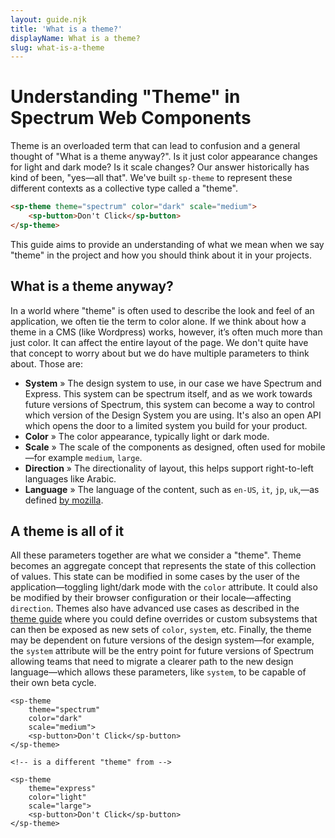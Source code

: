 ```yaml
---
layout: guide.njk
title: 'What is a theme?'
displayName: What is a theme?
slug: what-is-a-theme
---
```


# Understanding "Theme" in Spectrum Web Components

Theme is an overloaded term that can lead to confusion and a general thought of "What is a theme anyway?". Is it just color appearance changes for light and dark mode? Is it scale changes? Our answer historically has kind of been, "yes—all that". We've built `sp-theme` to represent these different contexts as a collective type called a "theme".

```html
<sp-theme theme="spectrum" color="dark" scale="medium">
    <sp-button>Don't Click</sp-button>
</sp-theme>
```

This guide aims to provide an understanding of what we mean when we say "theme" in the project and how you should think about it in your projects.

## What is a theme anyway?

In a world where "theme" is often used to describe the look and feel of an application, we often tie the term to color alone. If we think about how a theme in a CMS (like Wordpress) works, however, it’s often much more than just color. It can affect the entire layout of the page. We don't quite have that concept to worry about but we do have multiple parameters to think about. Those are:

-   **System** » The design system to use, in our case we have Spectrum and Express. This system can be spectrum itself, and as we work towards future versions of Spectrum, this system can become a way to control which version of the Design System you are using. It's also an open API which opens the door to a limited system you build for your product.
-   **Color** » The color appearance, typically light or dark mode.
-   **Scale** » The scale of the components as designed, often used for mobile—for example `medium`, `large`.
-   **Direction** » The directionality of layout, this helps support right-to-left languages like Arabic.
-   **Language** » The language of the content, such as `en-US`, `it`, `jp`, `uk`,—as defined [by mozilla](https://developer.mozilla.org/en-US/docs/Web/HTML/Global_attributes/lang).

## A theme is all of it

All these parameters together are what we consider a "theme". Theme becomes an aggregate concept that represents the state of this collection of values. This state can be modified in some cases by the user of the application—toggling light/dark mode with the `color` attribute. It could also be modified by their browser configuration or their locale—affecting `direction`. Themes also have advanced use cases as described in the [theme guide](/tools/theme/#advanced-usage) where you could define overrides or custom subsystems that can then be exposed as new sets of `color`, `system`, etc. Finally, the theme may be dependent on future versions of the design system—for example, the `system` attribute will be the entry point for future versions of Spectrum allowing teams that need to migrate a clearer path to the new design language—which allows these parameters, like `system`, to be capable of their own beta cycle.

```
<sp-theme
    theme="spectrum"
    color="dark"
    scale="medium">
    <sp-button>Don't Click</sp-button>
</sp-theme>

<!-- is a different "theme" from -->

<sp-theme
    theme="express"
    color="light"
    scale="large">
    <sp-button>Don't Click</sp-button>
</sp-theme>
```
